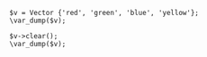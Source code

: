 ```basic-usage.hack
$v = Vector {'red', 'green', 'blue', 'yellow'};
\var_dump($v);

$v->clear();
\var_dump($v);
```
